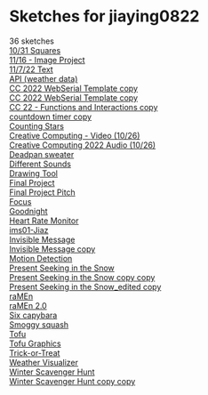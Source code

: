 # Sketches for jiaying0822
36 sketches  
[10/31 Squares](https://editor.p5js.org/jiaying0822/sketches/D7J5b28UX)<!-- 2022-10-31T17:53:36.035Z -->  
[11/16 - Image Project](https://editor.p5js.org/jiaying0822/sketches/D84bvz18Q)<!-- 2022-11-16T18:13:25.519Z -->  
[11/7/22 Text](https://editor.p5js.org/jiaying0822/sketches/fgTpKyiMS)<!-- 2022-11-07T18:48:19.119Z -->  
[API (weather data)](https://editor.p5js.org/jiaying0822/sketches/6_HMAu6EE)<!-- 2022-11-16T16:09:00.170Z -->  
[CC 2022 WebSerial Template copy](https://editor.p5js.org/jiaying0822/sketches/l8pfGpYdX)<!-- 2022-10-12T16:28:16.924Z -->  
[CC 2022 WebSerial Template copy](https://editor.p5js.org/jiaying0822/sketches/Y_mhqReRH)<!-- 2022-10-12T17:39:18.068Z -->  
[CC 22 - Functions and Interactions copy](https://editor.p5js.org/jiaying0822/sketches/oZ0pL1Dwh)<!-- 2022-10-05T16:29:59.733Z -->  
[countdown timer copy](https://editor.p5js.org/jiaying0822/sketches/5c2bqorh7)<!-- 2022-10-31T03:31:44.540Z -->  
[Counting Stars](https://editor.p5js.org/jiaying0822/sketches/NWxMQFgwM)<!-- 2022-11-14T06:01:50.491Z -->  
[Creative Computing - Video (10/26)](https://editor.p5js.org/jiaying0822/sketches/Ekfov8eDC)<!-- 2022-10-26T17:50:01.889Z -->  
[Creative Computing 2022 Audio (10/26)](https://editor.p5js.org/jiaying0822/sketches/ON5gDOoeJ)<!-- 2022-10-26T16:57:32.421Z -->  
[Deadpan sweater](https://editor.p5js.org/jiaying0822/sketches/-z5jqSzzP)<!-- 2022-09-28T17:41:11.258Z -->  
[Different Sounds](https://editor.p5js.org/jiaying0822/sketches/BEa8jsXKO)<!-- 2022-11-21T05:17:01.630Z -->  
[Drawing Tool](https://editor.p5js.org/jiaying0822/sketches/N6swDLonz)<!-- 2022-10-17T20:54:18.205Z -->  
[Final Project](https://editor.p5js.org/jiaying0822/sketches/wgfdukT2b)<!-- 2022-12-16T16:42:56.582Z -->  
[Final Project Pitch](https://editor.p5js.org/jiaying0822/sketches/UFlqRlgOo)<!-- 2022-12-01T01:51:59.579Z -->  
[Focus](https://editor.p5js.org/jiaying0822/sketches/I5XwpFoG5)<!-- 2022-12-07T02:32:22.844Z -->  
[Goodnight](https://editor.p5js.org/jiaying0822/sketches/I6wpO19ID)<!-- 2022-11-14T03:32:04.050Z -->  
[Heart Rate Monitor](https://editor.p5js.org/jiaying0822/sketches/p0LMPXVHm)<!-- 2024-03-06T20:30:20.527Z -->  
[ims01-Jiaz](https://editor.p5js.org/jiaying0822/sketches/jYTEhmWCm)<!-- 2024-03-26T13:17:01.867Z -->  
[Invisible Message](https://editor.p5js.org/jiaying0822/sketches/oW4nntBg2)<!-- 2022-12-06T02:49:55.667Z -->  
[Invisible Message copy](https://editor.p5js.org/jiaying0822/sketches/4_2oCjSiv)<!-- 2022-10-23T15:36:10.570Z -->  
[Motion Detection](https://editor.p5js.org/jiaying0822/sketches/KUrq2od5x)<!-- 2022-11-30T18:36:36.732Z -->  
[Present Seeking in the Snow](https://editor.p5js.org/jiaying0822/sketches/az9W0BOik)<!-- 2022-12-07T16:16:35.304Z -->  
[Present Seeking in the Snow copy copy](https://editor.p5js.org/jiaying0822/sketches/83Ecsn_Kz)<!-- 2022-12-07T17:41:40.704Z -->  
[Present Seeking in the Snow\_edited copy](https://editor.p5js.org/jiaying0822/sketches/KgvHWQxCe)<!-- 2022-12-11T04:01:27.173Z -->  
[raMEn](https://editor.p5js.org/jiaying0822/sketches/ygXM3BbZW)<!-- 2022-10-02T22:20:54.300Z -->  
[raMEn 2.0](https://editor.p5js.org/jiaying0822/sketches/WQR6E506a)<!-- 2022-10-12T00:37:13.196Z -->  
[Six capybara](https://editor.p5js.org/jiaying0822/sketches/J76z5j11g)<!-- 2022-10-12T00:24:59.430Z -->  
[Smoggy squash](https://editor.p5js.org/jiaying0822/sketches/kLhn8EP4I)<!-- 2022-11-16T18:32:11.829Z -->  
[Tofu](https://editor.p5js.org/jiaying0822/sketches/kKEPBWTlv)<!-- 2023-04-20T17:04:17.066Z -->  
[Tofu Graphics](https://editor.p5js.org/jiaying0822/sketches/DbSZ5Y4i-)<!-- 2023-04-25T02:32:56.047Z -->  
[Trick-or-Treat](https://editor.p5js.org/jiaying0822/sketches/rPHNGBMAq)<!-- 2022-10-12T14:44:31.775Z -->  
[Weather Visualizer](https://editor.p5js.org/jiaying0822/sketches/eeiM0D0CJ)<!-- 2022-12-06T04:13:48.377Z -->  
[Winter Scavenger Hunt](https://editor.p5js.org/jiaying0822/sketches/54fR38xhU)<!-- 2022-12-14T15:05:04.890Z -->  
[Winter Scavenger Hunt copy copy](https://editor.p5js.org/jiaying0822/sketches/nVHA0cLRw)<!-- 2022-12-13T20:29:42.637Z -->  
